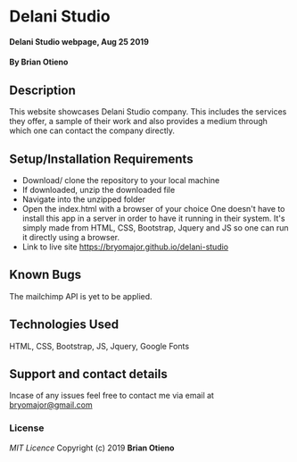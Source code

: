 # Delani Studio
#### Delani Studio webpage, Aug 25 2019
#### By **Brian Otieno**
## Description
This website showcases Delani Studio company. This includes the services they offer, a sample of their work and also provides a medium through which one can contact the company directly.
## Setup/Installation Requirements
*  Download/ clone the repository to your local machine
* If downloaded, unzip the downloaded file
* Navigate into the unzipped folder
* Open the index.html with a browser of your choice
One doesn't have to install this app in a server in order to have it running in their system. It's simply made from HTML, CSS, Bootstrap, Jquery and JS so one can run it directly using a browser.
* Link to live site https://bryomajor.github.io/delani-studio
## Known Bugs
The mailchimp API is yet to be applied.
## Technologies Used
HTML, CSS, Bootstrap, JS, Jquery, Google Fonts
## Support and contact details
Incase of any issues feel free to contact me via email at bryomajor@gmail.com
### License
*MIT Licence*
Copyright (c) 2019 **Brian Otieno**